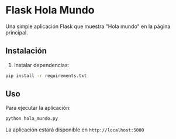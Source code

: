 # Flask Hola Mundo

Una simple aplicación Flask que muestra "Hola mundo" en la página principal.

## Instalación

1. Instalar dependencias:
```bash
pip install -r requirements.txt
```

## Uso

Para ejecutar la aplicación:
```bash
python hola_mundo.py
```

La aplicación estará disponible en `http://localhost:5000`
